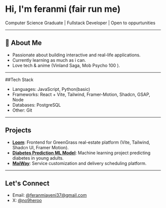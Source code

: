# Hi, I'm feranmi (fair run me)

Computer Science Graduate | Fullstack Developer | Open to oppurtunities

---

## 🚀 About Me
- Passionate about building interactive and real-life applications.
- Currently learning as much as i can.
- Love tech & anime (Vinland Saga, Mob Psycho 100 ).


---

##Tech Stack
- Languages: JavaScript, Python(basic)
- Frameworks: React + Vite, Tailwind, Framer-Motion, Shadcn, GSAP, Node
- Databases: PostgreSQL
- Other: Git
---

## Projects
- [**Loom**](https://github.com/wailee2/loom): Frontend for GreenGrass real-estate platform (Vite, Tailwind, Shadcn UI, Framer Motion).
- [**Diabetes Prediction ML Model**](#): Machine learning project predicting diabetes in young adults.
- [**MaiWay**](#): Service customization and delivery scheduling platform.

---

## Let's Connect
- Email: [@feranmiayeni37@gmail.com](mailto:feranmiayeni37@gmail.com)
- X: [@no9heroo](https://x.com/no9heroo)

